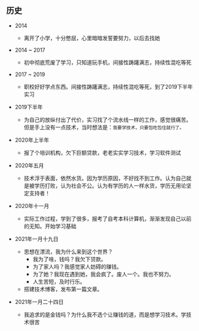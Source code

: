 

## 历史

- 2014
  
  - 离开了小学，十分憋屈，心里暗暗发誓要努力，以后去找她
  
- 2014 ~ 2017
  
  - 初中彻底荒废了学习，只知道玩手机，间接性踌躇满志，持续性混吃等死
  
- 2017 ~ 2019
  
  - 职校好好学点东西。间接性踌躇满志，持续性混吃等死，到了2019下半年实习
  
- 2019下半年
  
  - 为自己的放纵付出了代价，实习找了个流水线一样的工作，感觉很痛苦。但是手上没有一点技术，当时想法是：`我要学技术，只要包吃包住就行了。`
  
- 2020年上半年
  
  - 报了个培训机构，欠下巨额贷款，老老实实学习技术，学习软件测试
  
- 2020年五月
  
  - 技术浮于表面，依然水货。因为学历原因，不好找不到工作。认为自己就是被学历打败，认为社会不公。认为有学历的人一样水货，学历无用论坚定支持者！
  
- 2020年十一月
  
  - 实际工作过程，学到了很多，报考了自考本科计算机，渐渐发现自己以前的无知。开始学习基础
  
- 2021年一月十九日
  - 思想在漂流，我为什么来到这个世界？
    - 我为了啥，钱吗？我欠下贷款。
    - 为了家人吗？我感觉家人妨碍的赚钱。
    - 为了她？我现在遇到她，我会疯了。废人一个。我也不努力。
    - 人生苦短，及时行乐。
  - 搭建技术博客，发布第一篇文章。
  
- 2021年一月二十四日

  - 我追求的是金钱吗？为什么我不选个让赚钱的道，而是想学习技术。学技术很苦

    